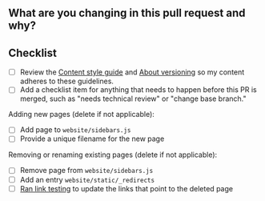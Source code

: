 ## What are you changing in this pull request and why?
<!---
Describe your changes and why you're making them. If linked to an open
issue or a pull request on dbt Core, then link to them here! 

To learn more about the writing conventions used in the dbt Labs docs, see the [Content style guide](https://github.com/dbt-labs/docs.getdbt.com/blob/current/contributing/content-style-guide.md).
-->

## Checklist
<!--
Uncomment if you're publishing docs for a prerelease version of dbt (delete if not applicable):
- [ ] Add versioning components, as described in [Versioning Docs](https://github.com/dbt-labs/docs.getdbt.com/blob/current/contributing/single-sourcing-content.md#versioning-entire-pages)
- [ ] Add a note to the prerelease version [Migration Guide](https://github.com/dbt-labs/docs.getdbt.com/tree/current/website/docs/guides/migration/versions)
-->
- [ ] Review the [Content style guide](https://github.com/dbt-labs/docs.getdbt.com/blob/current/contributing/content-style-guide.md) and [About versioning](https://github.com/dbt-labs/docs.getdbt.com/blob/current/contributing/single-sourcing-content.md#adding-a-new-version) so my content adheres to these guidelines.
- [ ] Add a checklist item for anything that needs to happen before this PR is merged, such as "needs technical review" or "change base branch."

Adding new pages (delete if not applicable):
- [ ] Add page to `website/sidebars.js`
- [ ] Provide a unique filename for the new page

Removing or renaming existing pages (delete if not applicable):
- [ ] Remove page from `website/sidebars.js`
- [ ] Add an entry `website/static/_redirects`
- [ ] [Ran link testing](https://github.com/dbt-labs/docs.getdbt.com#running-the-cypress-tests-locally) to update the links that point to the deleted page
